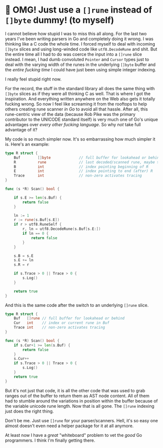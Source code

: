 # 💢 OMG! Just use a `[]rune` instead of `[]byte` dummy! (to myself)

I cannot believe how stupid I was to miss this all along. For the last two years I've been writing parsers in Go and completely doing it wrong. I was thinking like a C code the whole time. I forced myself to deal with incoming `[]byte` slices and using long-winded code like `utf8.DecodeRune` and shit. But the entire time all I had to do was coerce the input into a `[]rune` slice instead. I mean, I had dumb convoluted `Pointer` and `Cursor` types just to deal with the varying width of the runes in the underlying `[]byte` buffer and the *entire fucking time* I could have just been using simple integer indexing.

I really feel stupid right now.

For the record, the stuff in the standard library all does the same thing with `[]byte` slices as if they were all thinking C as well. That is where I got the inspiration. And everything written anywhere on the Web also gets it totally fucking wrong. So now I feel like screaming it from the rooftops to help others creating rune scanner *in Go* to avoid all that hassle. After all, this rune-centric view of the data (because Rob Pike was the primary contributor to the UNICODE standard itself) is very much one of Go's unique advantages over *every other fucking language*. So why *not* take full advantage of it?

My code is so much simpler now. It's so embarrassing how much simpler it is. Here's an example:

```go
type R struct {
	Buf        []byte             // full buffer for lookahead or behind
	R          rune               // last decoded/scanned rune, maybe >1byte
	B          int                // index pointing beginning of R
	E          int                // index pointing to end (after) R
	Trace      int                // non-zero activates tracing
}

func (s *R) Scan() bool {

	if s.E >= len(s.Buf) {
		return false
	}

	ln := 1
	r := rune(s.Buf[s.E])
	if r > utf8.RuneSelf {
		r, ln = utf8.DecodeRune(s.Buf[s.E:])
		if ln == 0 {
			return false
		}
	}

	s.B = s.E
	s.E += ln
	s.R = r

	if s.Trace > 0 || Trace > 0 {
		s.Log()
	}

	return true
}

```

And this is the same code after the switch to an underlying `[]rune` slice.

```go
type R struct {
	Buf   []rune // full buffer for lookahead or behind
	Cur   int    // index or current rune in Buf
	Trace int    // non-zero activates tracing
}

func (s *R) Scan() bool {
	if s.Cur+1 >= len(s.Buf) {
		return false
	}
	s.Cur++
	if s.Trace > 0 || Trace > 0 {
		s.Log()
	}
	return true
}

```

But it's not just that code, it is all the other code that was used to grab ranges out of the buffer to return them as AST node content. All of them had to stumble around the variations in position within the buffer because of the variable unicode rune length. Now that is all gone. The `[]rune` indexing just does the right thing.

Don't be me. Just use `[]rune` for your parser/scanners. Hell, it's so easy one almost doesn't even need a helper package for it at all anymore.

At least now I have a *great* "whiteboard" problem to vet the *good* Go programmers. I think I'm finally getting there.
